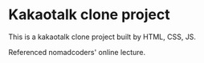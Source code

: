 # Kakaotalk clone project

This is a kakaotalk clone project built by HTML, CSS, JS.

Referenced nomadcoders' online lecture.
